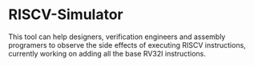 # RISCV-Simulator
This tool can help designers, verification engineers and assembly programers to observe the side effects of executing RISCV instructions, currently working on adding all the base RV32I instructions.
